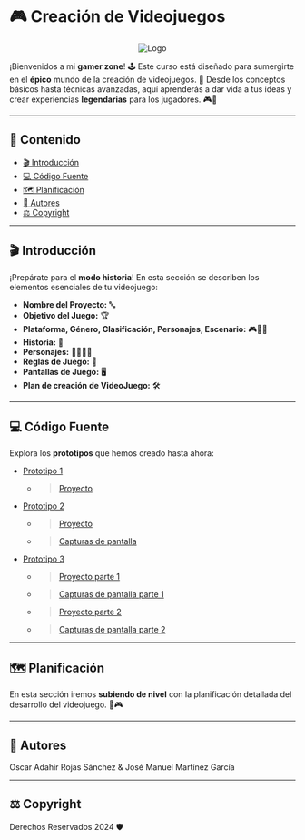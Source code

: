 # 🎮 **Creación de Videojuegos**

<p align="center">
    <img src="https://github.com/user-attachments/assets/82ee8bd9-d48e-4c22-b7a7-18a416acdaa9" alt="Logo">
</p>

¡Bienvenidos a mi **gamer zone**! 🕹️ Este curso está diseñado para sumergirte en el **épico** mundo de la creación de videojuegos. 🌟 Desde los conceptos básicos hasta técnicas avanzadas, aquí aprenderás a dar vida a tus ideas y crear experiencias **legendarias** para los jugadores. 🎮🚀

---

## 📜 **Contenido**

- [🎬 Introducción](#🎬-Introducción)
- [💻 Código Fuente](#💻-código-fuente)
- [🗺️ Planificación](#🗺️-planificación)
- [👾 Autores](#👾-autores)
- [⚖️ Copyright](#⚖️-copyright)

---

## 🎬 **Introducción**

¡Prepárate para el **modo historia**! En esta sección se describen los elementos esenciales de tu videojuego:

- **Nombre del Proyecto:** 🔤
- **Objetivo del Juego:** 🏆
- **Plataforma, Género, Clasificación, Personajes, Escenario:** 🎮🕵️‍♂️
- **Historia:** 📖
- **Personajes:** 🦸‍♀️🦹‍♂️
- **Reglas de Juego:** 📜
- **Pantallas de Juego:** 🖥️
- **Plan de creación de VideoJuego:** 🛠️

---

## 💻 **Código Fuente**

Explora los **prototipos** que hemos creado hasta ahora:

 * [Prototipo 1](https://github.com/oscarRS25/Creacion-de-Videojuegos/tree/main/Prototipo1)
   * > [Proyecto](https://github.com/oscarRS25/Creacion-de-Videojuegos/blob/main/Prototipo1/Prototipo1_Oscar_Adahir_Rojas_Sanchez.unitypackage)
 * [Prototipo 2](https://github.com/oscarRS25/Creacion-de-Videojuegos/tree/main/Prototipo2)
   * > [Proyecto](https://github.com/oscarRS25/Creacion-de-Videojuegos/blob/main/Prototipo2/Prototipo2_Oscar_Adahir_Rojas_Sanchez.unitypackage)
   * > [Capturas de pantalla](https://github.com/oscarRS25/Creacion-de-Videojuegos/blob/main/Prototipo2/Pr%C3%A1ctica2_Oscar_Adahir_Rojas_Sanchez.pdf)
 * [Prototipo 3](https://github.com/oscarRS25/Creacion-de-Videojuegos/tree/main/Prototipo3)
   * > [Proyecto parte 1](https://github.com/oscarRS25/Creacion-de-Videojuegos/blob/main/Prototipo3/Prototipo3_P1_Oscar_Adahir_Rojas_S%C3%A1nchez.unitypackage)
   * > [Capturas de pantalla parte 1](https://github.com/oscarRS25/Creacion-de-Videojuegos/blob/main/Prototipo3/Prototipo3_P1_Oscar_Adahir_Rojas_S%C3%A1nchez.pdf)
   * > [Proyecto parte 2](https://github.com/oscarRS25/Creacion-de-Videojuegos/blob/main/Prototipo3/Prototipo3_P2_Oscar_Adahir_Rojas_S%C3%A1nchez.unitypackage)
   * > [Capturas de pantalla parte 2](https://github.com/oscarRS25/Creacion-de-Videojuegos/blob/main/Prototipo3/Prototipo3_P2_Oscar_Adahir_Rojas_S%C3%A1nchez.pdf)

---

## 🗺️ **Planificación**

En esta sección iremos **subiendo de nivel** con la planificación detallada del desarrollo del videojuego. 📝🎮

---

## 👾 **Autores**

Oscar Adahir Rojas Sánchez & José Manuel Martínez García

---

## ⚖️ **Copyright**

Derechos Reservados 2024 🛡️
